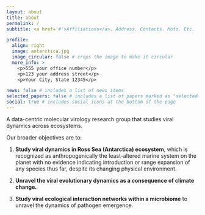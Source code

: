 ```yaml
---
layout: about
title: about
permalink: /
subtitle: <a href='#'>Affiliations</a>. Address. Contacts. Moto. Etc.

profile:
  align: right
  image: antarctica.jpg
  image_circular: false # crops the image to make it circular
  more_info: >
    <p>555 your office number</p>
    <p>123 your address street</p>
    <p>Your City, State 12345</p>

news: false # includes a list of news items
selected_papers: false # includes a list of papers marked as "selected={true}"
social: true # includes social icons at the bottom of the page
---
```


A data-centric molecular virology research group that studies viral dynamics across ecosystems.

Our broader objectives are to:

1. **Study viral dynamics in Ross Sea (Antarctica) ecosystem**, which is recognized as anthropogenically the least-altered marine system on the planet with no evidence indicating introduction or range expansion of any species thus far, despite its changing physical environment.

2. **Unravel the viral evolutionary dynamics as a consequence of climate change.**

3. **Study viral ecological interaction networks within a microbiome** to unravel the dynamics of pathogen emergence.
